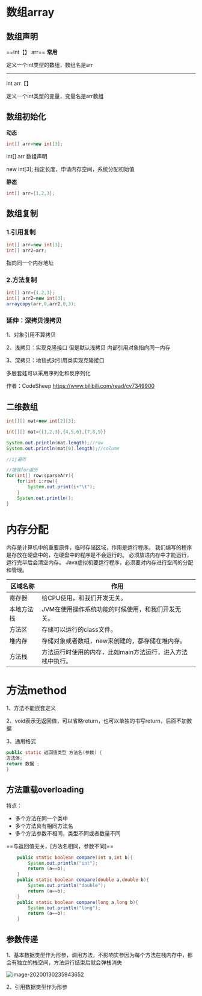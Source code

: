 # 数组array

## 数组声明

==int【】 arr==               **常用**

定义一个int类型的数组，数组名是arr

------------------

int arr【】

定义一个int类型的变量，变量名是arr数组

## 数组初始化

**动态**

```java
int[] arr=new int[3];
```

int[] arr 数组声明

new int[3];  指定长度，申请内存空间，系统分配初始值

**静态**

```java
int[] arr={1,2,3};
```

## 数组复制

### 1.引用复制

```java
int[] arr=new int[3];
int[] arr2=arr;
```

指向同一个内存地址

### 2.方法复制

```java
int[] arr={1,2,3};
int[] arr2=new int[3];
arraycopy(arr,0,arr2,0,3);
```

### 延伸：深拷贝浅拷贝

1、对象引用不算拷贝

2、浅拷贝：实现克隆接口 但是默认浅拷贝 内部引用对象指向同一内存

3、深拷贝：地毯式对引用类实现克隆接口

多层套娃可以采用序列化和反序列化 

作者：CodeSheep https://www.bilibili.com/read/cv7349900 

## 二维数组

```java
int[][] mat=new int[2][3];
```

```java
int[][] mat={{1,2,3},{4,5,6},{7,8,9}}
```

```java
System.out.println(mat.length);//row
System.out.println(mat[0].length);//column
```

```java
//ij遍历

//增强for遍历
for(int[] row:sparseArr){
    for(int i:row){
        System.out.print(i+"\t");
    }
    System.out.println();
}
```

# 内存分配

内存是计算机中的重要原件，临时存储区域，作用是运行程序。
我们编写的程序是存放在硬盘中的，在硬盘中的程序是不会运行的。
必须放进内存中才能运行，运行完毕后会清空内存。
Java虚拟机要运行程序，必须要对内存进行空间的分配和管理。  


| 区域名称   | 作用                                                       |
| ---------- | ---------------------------------------------------------- |
| 寄存器     | 给CPU使用，和我们开发无关。                                |
| 本地方法栈 | JVM在使用操作系统功能的时候使用，和我们开发无关。          |
| 方法区     | 存储可以运行的class文件。                                  |
| 堆内存     | 存储对象或者数组，new来创建的，都存储在堆内存。            |
| 方法栈     | 方法运行时使用的内存，比如main方法运行，进入方法栈中执行。 |

# 方法method

1、方法不能嵌套定义

2、void表示无返回值，可以省略return，也可以单独的书写return，后面不加数据  

3、通用格式

```java
public static 返回值类型 方法名(参数) {
方法体;
return 数据 ;
}
```

## 方法重载overloading

特点：

- 多个方法在同一个类中
- 多个方法具有相同方法名
- 多个方法参数不相同，类型不同或者数量不同

==与返回值无关，[方法名相同，参数不同]==

```java
	public static boolean compare(int a,int b){
        System.out.println("int");
        return (a==b);
    }
    public static boolean compare(double a,double b){
        System.out.println("double");
        return (a==b);
    }
    public static boolean compare(long a,long b){
        System.out.println("long");
        return (a==b);
    }
```

## 参数传递

1、基本数据类型作为形参，调用方法，不影响实参因为每个方法在栈内存中，都会有独立的栈空间，方法运行结束后就会弹栈消失  

![image-20200130235943652](C:\Users\Hery\Desktop\GitHub\java\image\image-20200130235943652.png)

2、引用数据类型作为形参